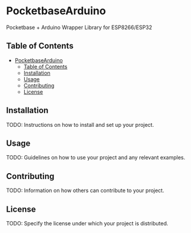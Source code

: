# PocketbaseArduino

Pocketbase + Arduino Wrapper Library for ESP8266/ESP32

## Table of Contents

- [PocketbaseArduino](#pocketbasearduino)
  - [Table of Contents](#table-of-contents)
  - [Installation](#installation)
  - [Usage](#usage)
  - [Contributing](#contributing)
  - [License](#license)

## Installation

TODO: Instructions on how to install and set up your project.

## Usage

TODO: Guidelines on how to use your project and any relevant examples.

## Contributing

TODO: Information on how others can contribute to your project.

## License

TODO: Specify the license under which your project is distributed.

